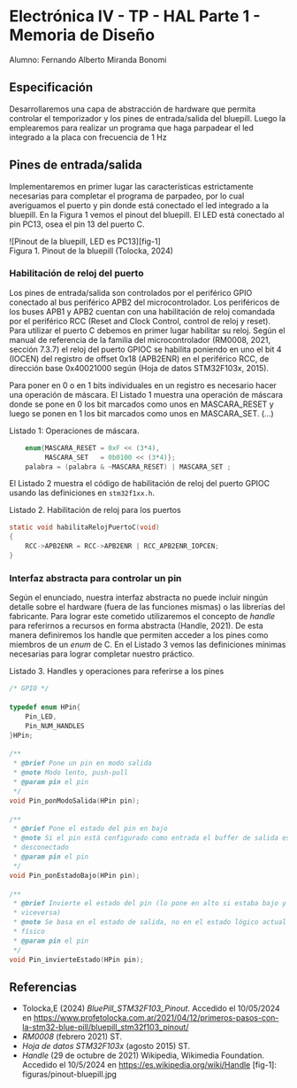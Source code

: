 # Electrónica IV - TP - HAL Parte 1 - Memoria de Diseño

Alumno: Fernando Alberto Miranda Bonomi

## Especificación

Desarrollaremos una capa de abstracción de hardware que permita controlar el
temporizador y los pines de entrada/salida del bluepill. Luego la emplearemos
para realizar un programa que haga parpadear el led integrado a la placa con
frecuencia de 1 Hz

## Pines de entrada/salida

Implementaremos en primer lugar las características estrictamente necesarias
para completar el programa de parpadeo, por lo cual averiguamos el puerto y pin
donde está conectado el led integrado a la bluepill. En la Figura 1 vemos el
pinout del bluepill. El LED está conectado al pin PC13, osea el pin 13 del
puerto C.

![Pinout de la bluepill, LED es PC13][fig-1]\
Figura 1. Pinout de la bluepill (Tolocka, 2024)

### Habilitación de reloj del puerto

Los pines de entrada/salida son controlados por el periférico GPIO conectado
al bus periférico APB2 del microcontrolador. Los periféricos de los buses APB1
y APB2 cuentan con una habilitación de reloj comandada por el periférico RCC
(Reset and Clock Control, control de reloj y reset). Para utilizar el puerto C
debemos en primer lugar habilitar su reloj. Según el manual de referencia de la
familia del microcontrolador (RM0008, 2021, sección 7.3.7) el reloj del puerto
GPIOC se habilita poniendo en uno el bit 4 (IOCEN) del registro de offset
0x18 (APB2ENR) en el periférico RCC, de dirección base 0x40021000 según
(Hoja de datos STM32F103x, 2015).

Para poner en 0 o en 1 bits individuales en un registro es necesario hacer una
operación de máscara. El Listado 1 muestra una operación de máscara donde se
pone en 0 los bit marcados como unos en MASCARA_RESET y luego se ponen en 1
los bit marcados como unos en MASCARA_SET. (...)

Listado 1: Operaciones de máscara.

```c
    enum{MASCARA_RESET = 0xF << (3*4),
         MASCARA_SET   = 0b0100 << (3*4)};
    palabra = (palabra & ~MASCARA_RESET) | MASCARA_SET ;
```

El Listado 2 muestra el código de habilitación de reloj del puerto GPIOC
usando las definiciones en `stm32f1xx.h`.

Listado 2. Habilitación de reloj para los puertos

```c
static void habilitaRelojPuertoC(void)
{
    RCC->APB2ENR = RCC->APB2ENR | RCC_APB2ENR_IOPCEN;
}
```

### Interfaz abstracta para controlar un pin

Según el enunciado, nuestra interfaz abstracta no puede incluir ningún detalle
sobre el hardware (fuera de las funciones mismas) o las librerías del fabricante. Para lograr este cometido utilizaremos el concepto de *handle* para
referirnos a recursos en forma abstracta (Handle, 2021). De esta manera
definiremos los handle que permiten acceder a los pines como miembros de un
*enum* de C. En el Listado 3 vemos las definiciones mínimas necesarias para
lograr completar nuestro práctico.

Listado 3. Handles y operaciones para referirse a los pines

```c
/* GPIO */

typedef enum HPin{
    Pin_LED,
    Pin_NUM_HANDLES
}HPin;

/**
 * @brief Pone un pin en modo salida
 * @note Modo lento, push-pull
 * @param pin el pin
 */
void Pin_ponModoSalida(HPin pin);

/**
 * @brief Pone el estado del pin en bajo
 * @note Si el pin está configurado como entrada el buffer de salida está
 * desconectado
 * @param pin el pin 
 */
void Pin_ponEstadoBajo(HPin pin);

/**
 * @brief Invierte el estado del pin (lo pone en alto si estaba bajo y
 * viceversa)
 * @note Se basa en el estado de salida, no en el estado lógico actual del pin
 * físico
 * @param pin el pin
 */
void Pin_invierteEstado(HPin pin);
```

## Referencias

- Tolocka,E (2024) *BluePill_STM32F103_Pinout*. Accedido el 10/05/2024 en <https://www.profetolocka.com.ar/2021/04/12/primeros-pasos-con-la-stm32-blue-pill/bluepill_stm32f103_pinout/>
- *RM0008* (febrero 2021) ST.
- *Hoja de datos STM32F103x* (agosto 2015) ST.
- *Handle* (29 de octubre de 2021) Wikipedia, Wikimedia Foundation. Accedido el 10/5/2024 en <https://es.wikipedia.org/wiki/Handle>
[fig-1]: figuras/pinout-bluepill.jpg